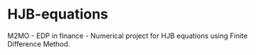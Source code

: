 # HJB-equations
M2MO - EDP in finance - Numerical project for HJB equations using Finite Difference Method.

